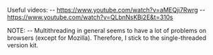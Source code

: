 Useful videos:
	-- https://www.youtube.com/watch?v=aMEQji7Rwrg
	-- https://www.youtube.com/watch?v=QLbnNsKBi2E&t=310s

NOTE:
	-- Multithreading in general seems to have a lot of problems on browsers (except for Mozilla). Therefore, I stick to the single-threaded version kit.